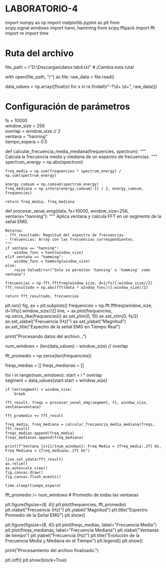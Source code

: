 # LABORATORIO-4
import numpy as np
import matplotlib.pyplot as plt
from scipy.signal.windows import hann, hamming
from scipy.fftpack import fft
import re
import time

# Ruta del archivo
file_path = r"D:\Descargas\datos lab4.txt"  # ¡Cambia esta ruta!

with open(file_path, "r") as file:
    raw_data = file.read()

data_values = np.array([float(x) for x in re.findall(r"-?\d+\.\d+", raw_data)])

# Configuración de parámetros
fs = 10000  
window_size = 256  
overlap = window_size // 2  
ventana = "hanning"  
tiempo_espera = 0.5 

def calcular_frecuencia_media_mediana(frequencies, spectrum):
    """
    Calcula la frecuencia media y mediana de un espectro de frecuencias.
    """
    spectrum_energy = np.abs(spectrum)
    
    freq_media = np.sum(frequencies * spectrum_energy) / np.sum(spectrum_energy)
    
    energy_cumsum = np.cumsum(spectrum_energy)
    freq_mediana = np.interp(energy_cumsum[-1] / 2, energy_cumsum, frequencies)

    return freq_media, freq_mediana

def procesar_senal_emg(data, fs=10000, window_size=256, ventana="hanning"):
    """
    Aplica ventana y calcula FFT en un segmento de la señal EMG.

    Retorna:
    - fft_resultado: Magnitud del espectro de frecuencias.
    - frecuencias: Array con las frecuencias correspondientes.
    """
    if ventana == "hanning":
        window_func = hann(window_size)
    elif ventana == "hamming":
        window_func = hamming(window_size)
    else:
        raise ValueError("Solo se permiten 'hanning' o 'hamming' como ventana")

    frecuencias = np.fft.fftfreq(window_size, d=1/fs)[:window_size//2]
    fft_resultado = np.abs(fft(data * window_func))[:window_size//2]

    return fft_resultado, frecuencias

plt.ion()
fig, ax = plt.subplots()
frequencies = np.fft.fftfreq(window_size, d=1/fs)[:window_size//2]
line, = ax.plot(frequencies, np.zeros_like(frequencies))
ax.set_ylim(0, 10)
ax.set_xlim(0, fs/2)
ax.set_xlabel("Frecuencia (Hz)")
ax.set_ylabel("Magnitud")
ax.set_title("Espectro de la señal EMG en Tiempo Real")

print("Procesando datos del archivo...")

num_windows = (len(data_values) - window_size) // overlap

fft_promedio = np.zeros(len(frequencies))  

freqs_medias = []
freqs_medianas = []

for i in range(num_windows):
    start = i * overlap  
    segment = data_values[start:start + window_size]
    
    if len(segment) < window_size:
        break  

    fft_result, freqs = procesar_senal_emg(segment, fs, window_size, ventana=ventana)

    fft_promedio += fft_result

    freq_media, freq_mediana = calcular_frecuencia_media_mediana(freqs, fft_result)
    freqs_medias.append(freq_media)
    freqs_medianas.append(freq_mediana)

    print(f"Ventana {i+1}/{num_windows}: Freq Media = {freq_media:.2f} Hz, Freq Mediana = {freq_mediana:.2f} Hz")

    line.set_ydata(fft_result)
    ax.relim()
    ax.autoscale_view()
    fig.canvas.draw()
    fig.canvas.flush_events()

    time.sleep(tiempo_espera)  

fft_promedio /= num_windows  # Promedio de todas las ventanas

plt.figure(figsize=(8, 4))
plt.plot(frequencies, fft_promedio)
plt.xlabel("Frecuencia (Hz)")
plt.ylabel("Magnitud")
plt.title("Espectro Promedio de la Señal EMG")
plt.show()

plt.figure(figsize=(8, 4))
plt.plot(freqs_medias, label="Frecuencia Media")
plt.plot(freqs_medianas, label="Frecuencia Mediana")
plt.xlabel("Ventanas de tiempo")
plt.ylabel("Frecuencia (Hz)")
plt.title("Evolución de la Frecuencia Media y Mediana en el Tiempo")
plt.legend()
plt.show()

print("Procesamiento del archivo finalizado.")

plt.ioff()
plt.show(block=True)
